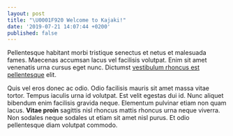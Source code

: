 ```yaml
---
layout: post
title: "\U0001F920 Welcome to Kajaki!"
date: '2019-07-21 14:07:44 +0200'
published: false
---
```

Pellentesque habitant morbi tristique senectus et netus et malesuada fames. Maecenas accumsan lacus vel facilisis volutpat. Enim sit amet venenatis urna cursus eget nunc. Dictumst <a href="#">vestibulum rhoncus est pellentesque</a> elit. 

Quis vel eros donec ac odio. Odio facilisis mauris sit amet massa vitae tortor. Tempus iaculis urna id volutpat. Est velit egestas dui id. Nunc aliquet bibendum enim facilisis gravida neque. Elementum pulvinar etiam non quam lacus. **Vitae proin** sagittis nisl rhoncus mattis rhoncus urna neque viverra. Non sodales neque sodales ut etiam sit amet nisl purus. Et odio pellentesque diam volutpat commodo.
